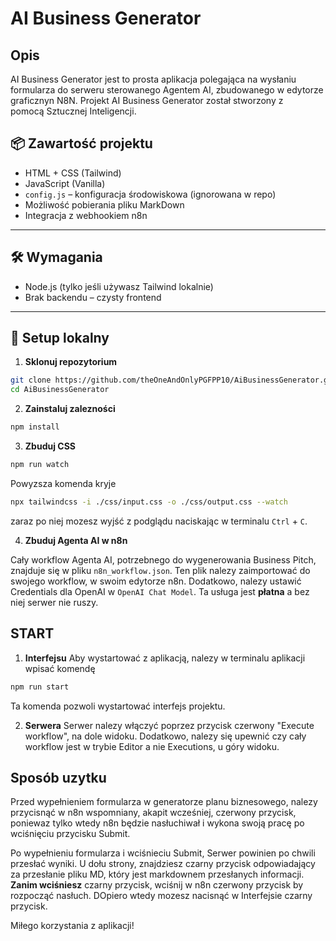 # AI Business Generator

## Opis

AI Business Generator jest to prosta aplikacja polegająca na wysłaniu formularza do serweru sterowanego Agentem AI, zbudowanego w edytorze graficznyn N8N. 
Projekt AI Business Generator został stworzony z pomocą Sztucznej Inteligencji. 


## 📦 Zawartość projektu

- HTML + CSS (Tailwind)
- JavaScript (Vanilla)
- `config.js` – konfiguracja środowiskowa (ignorowana w repo)
- Możliwość pobierania pliku MarkDown
- Integracja z webhookiem n8n

---

## 🛠️ Wymagania

- Node.js (tylko jeśli używasz Tailwind lokalnie)
- Brak backendu – czysty frontend

---

## 🚧 Setup lokalny

1. **Sklonuj repozytorium**

```bash
git clone https://github.com/theOneAndOnlyPGFPP10/AiBusinessGenerator.git
cd AiBusinessGenerator
```
2. **Zainstaluj zalezności**

```bash
npm install
```
3. **Zbuduj CSS**
```bash
npm run watch
```
Powyzsza komenda kryje 

```bash
npx tailwindcss -i ./css/input.css -o ./css/output.css --watch
```
zaraz po niej mozesz wyjść z podglądu naciskając w terminalu `Ctrl` + `C`.

4. **Zbuduj Agenta AI w n8n**

Cały workflow Agenta AI, potrzebnego do wygenerowania Business Pitch, znajduje się w pliku `n8n_workflow.json`. Ten plik nalezy zaimportować do swojego workflow, w swoim edytorze n8n.
Dodatkowo, nalezy ustawić Credentials dla OpenAI w `OpenAI Chat Model`. Ta usługa jest **płatna** a bez niej serwer nie ruszy. 

## START

1. **Interfejsu**
Aby wystartować z aplikacją, nalezy w terminalu aplikacji wpisać komendę 

```bash
npm run start
```
Ta komenda pozwoli wystartować interfejs projektu.

2. **Serwera**
Serwer nalezy włączyć poprzez przycisk czerwony "Execute workflow", na dole widoku. 
Dodatkowo, nalezy się upewnić czy cały workflow jest w trybie Editor a nie Executions, u góry widoku.


## **Sposób uzytku**
Przed wypełnieniem formularza w generatorze planu biznesowego, nalezy przycisnąć w n8n wspomniany, akapit wcześniej, czerwony przycisk, poniewaz tylko wtedy n8n będzie nasłuchiwał i wykona swoją pracę po wciśnięciu przycisku Submit. 

Po wypełnieniu formularza i wciśnieciu Submit, Serwer powinien po chwili przesłać wyniki.
U dołu strony, znajdziesz czarny przycisk odpowiadający za przesłanie pliku MD, który jest markdownem przesłanych informacji. **Zanim wciśniesz** czarny przycisk, wciśnij w n8n czerwony przycisk by rozpocząć nasłuch. DOpiero wtedy mozesz nacisnąć w Interfejsie czarny przycisk. 



Miłego korzystania z aplikacji!